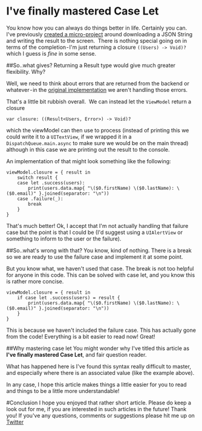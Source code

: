 # I've finally mastered Case Let

You know how you can always do things better in life. Certainly you can. I've previously [created a micro-project](https://medium.com/r/?url=https%3A%2F%2Fstevenpcurtis.medium.com%2Fdecode-json-in-swift-a-full-micro-project-dd88c434921) around downloading a JSON String and writing the result to the screen. 
There is nothing special going on in terms of the completion - I'm just returning a closure `((Users) -> Void)?` which I guess is *fine* in some sense.

##So..what gives?
Returning a Result type would give much greater flexibility. Why? 

Well, we need to think about errors that are returned from the backend or whatever - in the [original implementation](https://medium.com/r/?url=https%3A%2F%2Fstevenpcurtis.medium.com%2Fdecode-json-in-swift-a-full-micro-project-dd88c434921) we aren't handling those errors.

That's a little bit rubbish overall. 
We can instead let the `ViewModel` return a closure

```var closure: ((Result<Users, Error>) -> Void)?```

which the viewModel can then use to process (instead of printing this we could write it to a `UITextView`, if we wrapped it in a `DispatchQueue.main.async`
 to make sure we would be on the main thread) although in this case we are printing out the result to the console.

An implementation of that might look something like the following:

```
viewModel.closure = { result in
    switch result {
    case let .success(users):
        print(users.data.map{ "\($0.firstName) \($0.lastName): \($0.email)" }.joined(separator: "\n"))
    case .failure(_):
        break
    }
}
```

That's much better! Ok, I accept that I'm not actually handling that failure case but the point is that I could be (I'd suggest using a `UIAlertView` or something to inform to the user or the failure).

##So..what's wrong with that?
You know, kind of nothing. There is a break so we are ready to use the failure case and implement it at some point.

But you know what, we haven't used that case. The break is not too helpful for anyone in this code. This can be solved with case let, and you know this is rather more concise.

```
viewModel.closure = { result in
    if case let .success(users) = result {
        print(users.data.map{ "\($0.firstName) \($0.lastName): \($0.email)" }.joined(separator: "\n"))
    }
}
```

This is because we haven't included the failure case. This has actually gone from the code! Everything is a bit easier to read now! Great!

##Why mastering case let
You might wonder why I've titled this article as **I've finally mastered Case Let**, and fair question reader.

What has happened here is I've found this syntax really difficult to master, and especially where there is an associated value (like the example above).

In any case, I hope this article makes things a little easier for you to read and things to be a little more understandable!

#Conclusion
I hope you enjoyed that rather short article. Please do keep a look out for me, if you are interested in such articles in the future! Thank you!
If you've any questions, comments or suggestions please hit me up on [Twitter](https://medium.com/r/?url=https%3A%2F%2Ftwitter.com%2Fstevenpcurtis)

